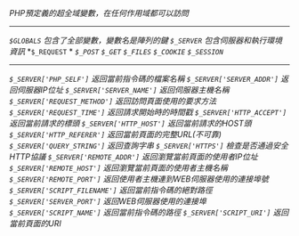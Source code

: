 *PHP預定義的超全域變數，在任何作用域都可以訪問*

***

*`$GLOBALS` 包含了全部變數，變數名是陣列的鍵*
*`$_SERVER` 包含伺服器和執行環境資訊*
*`$_REQUEST` *
*`$_POST`*
*`$_GET`*
*`$_FILES`*
*`$_COOKIE`*
*`$_SESSION`*

***

*`$_SERVER['PHP_SELF']` 返回當前指令碼的檔案名稱*
*`$_SERVER['SERVER_ADDR']` 返回伺服器IP位址*
*`$_SERVER['SERVER_NAME']` 返回伺服器主機名稱*
*`$_SERVER['REQUEST_METHOD']` 返回訪問頁面使用的要求方法*
*`$_SERVER['REQUEST_TIME']` 返回請求開始時的時間戳*
*`$_SERVER['HTTP_ACCEPT']` 返回當前請求的標頭*
*`$_SERVER['HTTP_HOST']` 返回當前請求的HOST頭*
*`$_SERVER['HTTP_REFERER']` 返回當前頁面的完整URL(不可靠)*
*`$_SERVER['QUERY_STRING']` 返回查詢字串*
*`$_SERVER['HTTPS']` 檢查是否通過安全HTTP協議*
*`$_SERVER['REMOTE_ADDR']` 返回瀏覽當前頁面的使用者IP位址*
*`$_SERVER['REMOTE_HOST']` 返回瀏覽當前頁面的使用者主機名稱*
*`$_SERVER['REMOTE_PORT']` 返回使用者主機連到WEB伺服器使用的連接埠號*
*`$_SERVER['SCRIPT_FILENAME']` 返回當前指令碼的絕對路徑*
*`$_SERVER['SERVER_PORT']` 返回WEB伺服器使用的連接埠*
*`$_SERVER['SCRIPT_NAME']` 返回當前指令碼的路徑*
*`$_SERVER['SCRIPT_URI']` 返回當前頁面的URI*